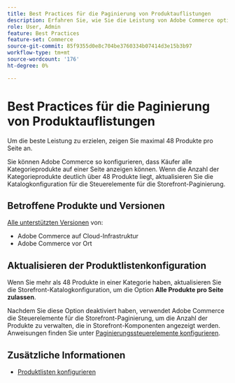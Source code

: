 ```yaml
---
title: Best Practices für die Paginierung von Produktauflistungen
description: Erfahren Sie, wie Sie die Leistung von Adobe Commerce optimieren können, indem Sie die Anzahl der Produkte verwalten, die auf jeder Seite des Storefront-Katalogs angezeigt werden.
role: User, Admin
feature: Best Practices
feature-set: Commerce
source-git-commit: 85f9355d0e8c704be3760334b07414d3e15b3b97
workflow-type: tm+mt
source-wordcount: '176'
ht-degree: 0%

---
```



# Best Practices für die Paginierung von Produktauflistungen

Um die beste Leistung zu erzielen, zeigen Sie maximal 48 Produkte pro Seite an.

Sie können Adobe Commerce so konfigurieren, dass Käufer alle Kategorieprodukte auf einer Seite anzeigen können. Wenn die Anzahl der Kategorieprodukte deutlich über 48 Produkte liegt, aktualisieren Sie die Katalogkonfiguration für die Steuerelemente für die Storefront-Paginierung.

## Betroffene Produkte und Versionen

[Alle unterstützten Versionen](../../../release/versions.md) von:

- Adobe Commerce auf Cloud-Infrastruktur
- Adobe Commerce vor Ort

## Aktualisieren der Produktlistenkonfiguration

Wenn Sie mehr als 48 Produkte in einer Kategorie haben, aktualisieren Sie die Storefront-Katalogkonfiguration, um die Option **Alle Produkte pro Seite zulassen**.

Nachdem Sie diese Option deaktiviert haben, verwendet Adobe Commerce die Steuerelemente für die Storefront-Paginierung, um die Anzahl der Produkte zu verwalten, die in Storefront-Komponenten angezeigt werden. Anweisungen finden Sie unter [Paginierungssteuerelemente konfigurieren](https://experienceleague.adobe.com/docs/commerce-admin/catalog/catalog/navigation/navigation-product-listings.html#configure-the-pagination-controls).

## Zusätzliche Informationen

- [Produktlisten konfigurieren](https://experienceleague.adobe.com/docs/commerce-admin/catalog/catalog/navigation/navigation-product-listings.html)
